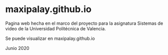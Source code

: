 # maxipalay.github.io

Pagina web hecha en el marco del proyecto para la asignatura Sistemas de video de la Universidad Politécnica de Valencia.

Se puede visualizar en maxipalay.github.io

Junio 2020
